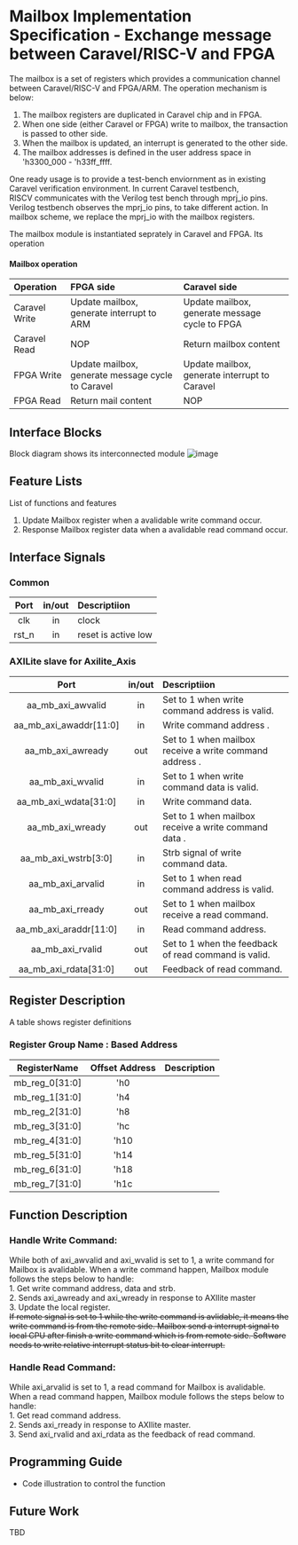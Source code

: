#  Mailbox Implementation Specification - Exchange message between Caravel/RISC-V and FPGA
The mailbox is a set of registers which provides a communication channel between Caravel/RISC-V and FPGA/ARM. The operation mechanism is below:
1. The mailbox registers are duplicated in Caravel chip and in FPGA.
2. When one side (either Caravel or FPGA) write to mailbox, the transaction is passed to other side. 
3. When the mailbox is updated, an interrupt is generated to the other side.
4. The mailbox addresses is defined in the user address space in 'h3300_000 - 'h33ff_ffff.

One ready usage is to provide a test-bench enviornment as in existing Caravel verification environment. In current Caravel testbench, RISCV communicates with the Verilog test bench through mprj_io pins. Verilog testbench observes the mprj_io pins, to take different action. In mailbox scheme, we replace the mprj_io with the mailbox registers.

The mailbox module is instantiated seprately in Caravel and FPGA. Its operation 

#### Mailbox operation

|Operation     |  FPGA side    |  Caravel side |
|:-------------|:--------------|:--------------|
|Caravel Write  | Update mailbox, generate interrupt to ARM |Update mailbox, generate message cycle to FPGA|
|Caravel Read | NOP | Return mailbox content |
|FPGA Write  | Update mailbox, generate message cycle to Caravel | Update mailbox, generate interrupt to Caravel |
|FPGA Read | Return mail content | NOP|



## Interface Blocks
Block diagram shows its interconnected module
![image](https://drive.google.com/uc?export=view&id=1JJsYVHvTaw90FsLAUMLdrQPlJvF6oTIe)





## Feature Lists
List of functions and features
1. Update Mailbox register when a avalidable write command occur. 
2. Response Mailbox register data when a avalidable read command occur.



## Interface Signals
### Common 

| Port | in/out | Descriptiion |
|:------:|:------:|:------------ |
|  clk   |   in   | clock        |
| rst_n |   in   | reset is active low        |


### AXILite slave for Axilite_Axis

| Port | in/out | Descriptiion |
|:------:|:------:|:------------ |
|aa_mb_axi_awvalid | in | Set to 1 when write command address is valid.|
|aa_mb_axi_awaddr[11:0] | in | Write command address .|
|aa_mb_axi_awready | out | Set to 1 when mailbox receive a write command address .|
|aa_mb_axi_wvalid | in | Set to 1 when write command data is valid.|
|aa_mb_axi_wdata[31:0] | in |  Write command data.|
|aa_mb_axi_wready | out | Set to 1 when mailbox receive a write command data .|
|aa_mb_axi_wstrb[3:0]| in | Strb signal of write command data. |
|aa_mb_axi_arvalid| in| Set to 1 when read command address is valid.
|aa_mb_axi_rready|out|Set to 1 when mailbox receive a read command.|
|aa_mb_axi_araddr[11:0]| in| Read command address.
|aa_mb_axi_rvalid | out | Set to 1 when the feedback of read command is valid.|
|aa_mb_axi_rdata[31:0] | out | Feedback of read command.|




## Register Description
A table shows register definitions
### Register Group Name : Based Address

|RegisterName|Offset Address| Description |
|:----------:|:------------:| :-----------|
|mb_reg_0[31:0]|'h0||
|mb_reg_1[31:0]|'h4||
|mb_reg_2[31:0]|'h8||
|mb_reg_3[31:0]|'hc||
|mb_reg_4[31:0]|'h10||
|mb_reg_5[31:0]|'h14||
|mb_reg_6[31:0]|'h18||
|mb_reg_7[31:0]|'h1c||

## Function Description

### Handle Write Command:
While both of axi_awvalid and axi_wvalid is set to 1, a write command for Mailbox is avalidable. When a write command happen, Mailbox module follows the steps below to handle:<br> 1. Get write command address, data and strb.<br> 2. Sends axi_awready and axi_wready in response to AXIlite master<br> 3. Update the local register. <br>~~If remote signal is set to 1 while the write command is avlidable, it means the write command is from the remote side. Mailbox send a interrupt signal to local CPU after finish a write command which is from remote side. Software needs to write relative interrupt status bit to clear interrupt.~~

### Handle Read Command:
While axi_arvalid is set to 1, a read command for Mailbox is avalidable.<br>When a read command happen, Mailbox module follows the steps below to handle:  <br>1. Get read command address. <br>2. Sends axi_rready in response to AXIlite master.<br>3. Send axi_rvalid and axi_rdata as the feedback of read command.

## Programming Guide
- Code illustration to control the function

## Future Work
TBD
